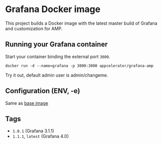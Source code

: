 # Grafana Docker image

This project builds a Docker image with the latest master build of Grafana and customization for AMP.

## Running your Grafana container

Start your container binding the external port `3000`.

    docker run -d --name=grafana -p 3000:3000 appcelerator/grafana-amp

Try it out, default admin user is admin/changeme.

## Configuration (ENV, -e)

Same as [base image](https://github.com/appcelerator/docker-grafana)

## Tags

- ```1.0.1``` (Grafana 3.1.1)
- ```1.1.1```, ```latest``` (Grafana 4.0)
